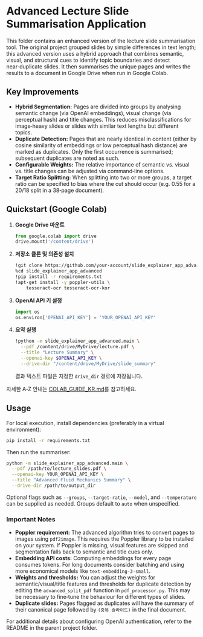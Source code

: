 # Advanced Lecture Slide Summarisation Application

This folder contains an enhanced version of the lecture slide
summarisation tool. The original project grouped slides by simple
differences in text length; this advanced version uses a hybrid
approach that combines semantic, visual, and structural cues to
identify topic boundaries and detect near‑duplicate slides. It then
summarises the unique pages and writes the results to a document in Google Drive when run in Google Colab.

## Key Improvements

* **Hybrid Segmentation:** Pages are divided into groups by analysing
  semantic change (via OpenAI embeddings), visual change (via
  perceptual hash) and title changes. This reduces misclassifications
  for image‑heavy slides or slides with similar text lengths but
  different topics.
* **Duplicate Detection:** Pages that are nearly identical in content
  (either by cosine similarity of embeddings or low perceptual hash
  distance) are marked as duplicates. Only the first occurrence is
  summarised; subsequent duplicates are noted as such.
* **Configurable Weights:** The relative importance of semantic vs.
  visual vs. title changes can be adjusted via command‑line options.
* **Target Ratio Splitting:** When splitting into two or more groups,
  a target ratio can be specified to bias where the cut should occur
  (e.g. 0.55 for a 20/18 split in a 38‑page document).
## Quickstart (Google Colab)

1. **Google Drive 마운트**
   ```python
   from google.colab import drive
   drive.mount('/content/drive')
   ```
2. **저장소 클론 및 의존성 설치**
   ```bash
   !git clone https://github.com/your-account/slide_explainer_app_advanced.git
   %cd slide_explainer_app_advanced
   !pip install -r requirements.txt
   !apt-get install -y poppler-utils \
       tesseract-ocr tesseract-ocr-kor
   ```
3. **OpenAI API 키 설정**
   ```python
   import os
   os.environ['OPENAI_API_KEY'] = 'YOUR_OPENAI_API_KEY'
   ```
4. **요약 실행**
   ```bash
   !python -m slide_explainer_app_advanced.main \
     --pdf /content/drive/MyDrive/lecture.pdf \
     --title "Lecture Summary" \
     --openai-key $OPENAI_API_KEY \
     --drive-dir "/content/drive/MyDrive/slide_summary"
   ```
   결과 텍스트 파일은 지정한 `drive_dir` 경로에 저장됩니다.

자세한 A‑Z 안내는 [COLAB_GUIDE_KR.md](COLAB_GUIDE_KR.md)를 참고하세요.

## Usage

For local execution, install dependencies (preferably in a virtual environment):

```bash
pip install -r requirements.txt
```

Then run the summariser:

```bash
python -m slide_explainer_app_advanced.main \
  --pdf /path/to/lecture_slides.pdf \
  --openai-key YOUR_OPENAI_API_KEY \
  --title "Advanced Fluid Mechanics Summary" \
  --drive-dir /path/to/output_dir

```

Optional flags such as `--groups`, `--target-ratio`, `--model`, and `--temperature`
can be supplied as needed. Groups default to `auto` when unspecified.

### Important Notes

* **Poppler requirement:** The advanced algorithm tries to convert
  pages to images using ``pdf2image``. This requires the Poppler
  library to be installed on your system. If Poppler is missing,
  visual features are skipped and segmentation falls back to
  semantic and title cues only.
* **Embedding API costs:** Computing embeddings for every page
  consumes tokens. For long documents consider batching and using
  more economical models like ``text-embedding-3-small``.
* **Weights and thresholds:** You can adjust the weights for
  semantic/visual/title features and thresholds for duplicate
  detection by editing the ``advanced_split_pdf`` function in
  ``pdf_processor.py``. This may be necessary to fine‑tune the
  behaviour for different types of slides.
* **Duplicate slides:** Pages flagged as duplicates will have the
  summary of their canonical page followed by ``(중복 슬라이드)`` in
  the final document.

For additional details about configuring OpenAI authentication, refer to the README in the parent project folder.


